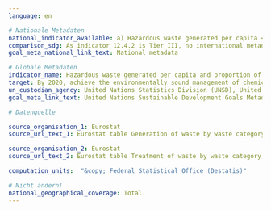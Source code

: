 ```yaml
---
language: en

# Nationale Metadaten
national_indicator_available: a) Hazardous waste generated per capita <br> b) Hazardous waste treated
comparison_sdg: As indicator 12.4.2 is Tier III, no international metadata description is yet available.
goal_meta_national_link_text: National metadata

# Globale Metadaten
indicator_name: Hazardous waste generated per capita and proportion of hazardous waste treated, by type of treatment
target: By 2020, achieve the environmentally sound management of chemicals and all wastes throughout their life cycle, in accordance with agreed international frameworks, and significantly reduce their release to air, water and soil in order to minimize their adverse impacts on human health and the environment
un_custodian_agency: United Nations Statistics Division (UNSD), United Nations Environment Programme (UNEP)
goal_meta_link_text: United Nations Sustainable Development Goals Metadata

# Datenquelle

source_organisation_1: Eurostat
source_url_text_1: Eurostat table Generation of waste by waste category, hazardousness and NACE Rev. 2 activity

source_organisation_2: Eurostat
source_url_text_2: Eurostat table Treatment of waste by waste category, hazardousness and waste management operations

computation_units:  "&copy; Federal Statistical Office (Destatis)"

# Nicht ändern!
national_geographical_coverage: Total
---
```

